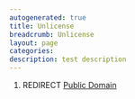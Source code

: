 ```yaml
---
autogenerated: true
title: Unlicense
breadcrumb: Unlicense
layout: page
categories: 
description: test description
---
```


1.  REDIRECT [Public Domain](Public_Domain "wikilink")
